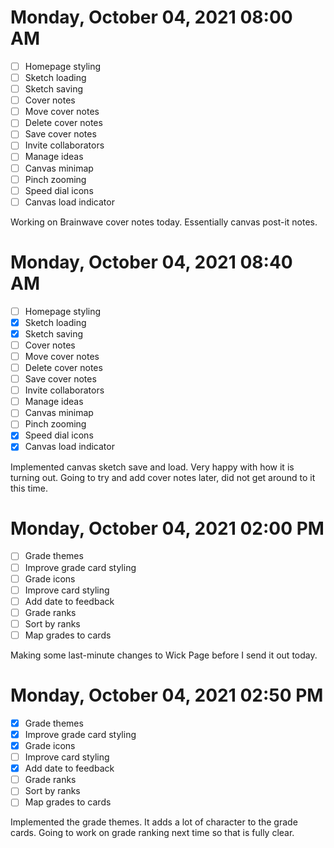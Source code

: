 # Monday, October 04, 2021 08:00 AM
- [ ] Homepage styling
- [ ] Sketch loading
- [ ] Sketch saving
- [ ] Cover notes
- [ ] Move cover notes
- [ ] Delete cover notes
- [ ] Save cover notes
- [ ] Invite collaborators
- [ ] Manage ideas
- [ ] Canvas minimap
- [ ] Pinch zooming
- [ ] Speed dial icons
- [ ] Canvas load indicator

Working on Brainwave cover notes today. Essentially canvas post-it notes.

# Monday, October 04, 2021 08:40 AM
- [ ] Homepage styling
- [X] Sketch loading
- [X] Sketch saving
- [ ] Cover notes
- [ ] Move cover notes
- [ ] Delete cover notes
- [ ] Save cover notes
- [ ] Invite collaborators
- [ ] Manage ideas
- [ ] Canvas minimap
- [ ] Pinch zooming
- [X] Speed dial icons
- [X] Canvas load indicator

Implemented canvas sketch save and load. Very happy with how it is turning out.
Going to try and add cover notes later, did not get around to it this time.

# Monday, October 04, 2021 02:00 PM
- [ ] Grade themes
- [ ] Improve grade card styling
- [ ] Grade icons
- [ ] Improve card styling
- [ ] Add date to feedback
- [ ] Grade ranks
- [ ] Sort by ranks
- [ ] Map grades to cards

Making some last-minute changes to Wick Page before I send it out today.

# Monday, October 04, 2021 02:50 PM
- [X] Grade themes
- [X] Improve grade card styling
- [X] Grade icons
- [ ] Improve card styling
- [X] Add date to feedback
- [ ] Grade ranks
- [ ] Sort by ranks
- [ ] Map grades to cards

Implemented the grade themes. It adds a lot of character to the grade cards.
Going to work on grade ranking next time so that is fully clear.
